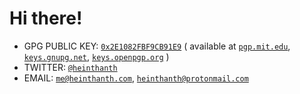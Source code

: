 # Hi there!

* GPG PUBLIC KEY: [`0x2E1082FBF9CB91E9`](https://github.com/heinthanth/heinthanth/blob/master/assets/pub.asc) ( available at [`pgp.mit.edu`](http://pgp.mit.edu), [`keys.gnupg.net`](http://keys.gnupg.net), [`keys.openpgp.org`](http://keys.openpgp.org) )
* TWITTER: [`@heinthanth`](https://twitter.com/heinthanth)
* EMAIL: [`me@heinthanth.com`](mailto:me@heinthanth.com), [`heinthanth@protonmail.com`](mailto:heinthanth@protonmail.com)
